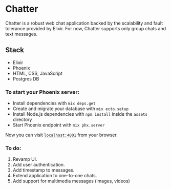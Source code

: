 # Chatter

Chatter is a robust web chat application backed by the scalability and fault tolerance provided by Elixir. For now, Chatter supports only group chats and text messages. 

## Stack
- Elixir
- Phoenix
- HTML, CSS, JavaScript
- Postgres DB

### To start your Phoenix server:

  * Install dependencies with `mix deps.get`
  * Create and migrate your database with `mix ecto.setup`
  * Install Node.js dependencies with `npm install` inside the `assets` directory
  * Start Phoenix endpoint with `mix phx.server`

Now you can visit [`localhost:4001`](http://localhost:4001) from your browser.

### To do:
1. Revamp UI.
2. Add user authentication.
3. Add timestamp to messages.
4. Extend application to one-to-one chats.
5. Add support for multimedia messages (images, videos)
